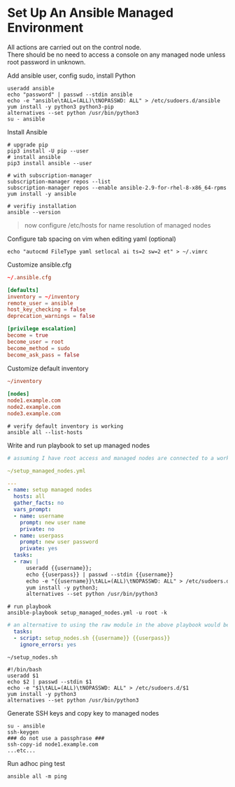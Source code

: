 # Set Up An Ansible Managed Environment

All actions are carried out on the control node.<br>
There should be no need to access a console on any managed node unless root password in unknown.

Add ansible user, config sudo, install Python
```shell
useradd ansible
echo "password" | passwd --stdin ansible
echo -e "ansible\tALL=(ALL)\tNOPASSWD: ALL" > /etc/sudoers.d/ansible
yum install -y python3 python3-pip
alternatives --set python /usr/bin/python3
su - ansible
```
Install Ansible
```shell
# upgrade pip
pip3 install -U pip --user
# install ansible
pip3 install ansible --user

# with subscription-manager
subscription-manager repos --list
subscription-manager repos --enable ansible-2.9-for-rhel-8-x86_64-rpms
yum install -y ansible

# verifiy installation
ansible --version
```

> now configure /etc/hosts for name resolution of managed nodes

Configure tab spacing on vim when editing yaml (optional)
```shell
echo "autocmd FileType yaml setlocal ai ts=2 sw=2 et" > ~/.vimrc
```
Customize ansible.cfg
```conf
~/.ansible.cfg

[defaults]
inventory = ~/inventory
remote_user = ansible
host_key_checking = false
deprecation_warnings = false

[privilege escalation]
become = true
become_user = root
become_method = sudo
become_ask_pass = false
```
Customize default inventory
```ini
~/inventory
    
[nodes]
node1.example.com
node2.example.com
node3.example.com
```
```shell
# verify default inventory is working
ansible all --list-hosts
```
Write and run playbook to set up managed nodes
```yaml
# assuming I have root access and managed nodes are connected to a working repo I would write something like this.

~/setup_managed_nodes.yml

---
- name: setup managed nodes
  hosts: all
  gather_facts: no
  vars_prompt:
  - name: username
    prompt: new user name
    private: no
  - name: userpass
    prompt: new user password
    private: yes
  tasks:
  - raw: |
      useradd {{username}};
      echo {{userpass}} | passwd --stdin {{username}}
      echo -e "{{username}}\tALL=(ALL)\tNOPASSWD: ALL" > /etc/sudoers.d/{{username}};
      yum install -y python3;
      alternatives --set python /usr/bin/python3
```
```shell
# run playbook
ansible-playbook setup_managed_nodes.yml -u root -k
```
```yaml
# an alternative to using the raw module in the above playbook would be to use the script module
  tasks:
  - script: setup_nodes.sh {{username}} {{userpass}}
    ignore_errors: yes
```
```shell
~/setup_nodes.sh

#!/bin/bash
useradd $1
echo $2 | passwd --stdin $1
echo -e "$1\tALL=(ALL)\tNOPASSWD: ALL" > /etc/sudoers.d/$1
yum install -y python3
alternatives --set python /usr/bin/python3
```
Generate SSH keys and copy key to managed nodes
```shell
su - ansible
ssh-keygen
### do not use a passphrase ###
ssh-copy-id node1.example.com
...etc...
```
Run adhoc ping test
```shell
ansible all -m ping
```
